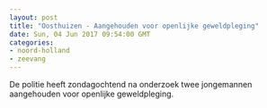 ```yaml
---
layout: post
title: "Oosthuizen - Aangehouden voor openlijke geweldpleging"
date: Sun, 04 Jun 2017 09:54:00 GMT
categories: 
- noord-holland 
- zeevang 
---
```


De politie heeft zondagochtend na onderzoek twee jongemannen aangehouden voor openlijke geweldpleging.
